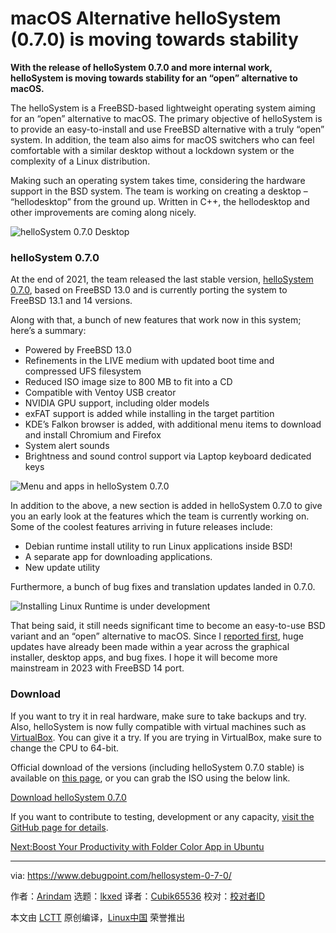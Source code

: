 [#]: subject: "macOS Alternative helloSystem (0.7.0) is moving towards stability"
[#]: via: "https://www.debugpoint.com/hellosystem-0-7-0/"
[#]: author: "Arindam https://www.debugpoint.com/author/admin1/"
[#]: collector: "lkxed"
[#]: translator: "Cubik65536"
[#]: reviewer: " "
[#]: publisher: " "
[#]: url: " "

macOS Alternative helloSystem (0.7.0) is moving towards stability
======

**With the release of helloSystem 0.7.0 and more internal work, helloSystem is moving towards stability for an “open” alternative to macOS.**

The helloSystem is a FreeBSD-based lightweight operating system aiming for an “open” alternative to macOS. The primary objective of helloSystem is to provide an easy-to-install and use FreeBSD alternative with a truly “open” system. In addition, the team also aims for macOS switchers who can feel comfortable with a similar desktop without a lockdown system or the complexity of a Linux distribution.

Making such an operating system takes time, considering the hardware support in the BSD system. The team is working on creating a desktop – “hellodesktop” from the ground up. Written in C++, the hellodesktop and other improvements are coming along nicely.

![helloSystem 0.7.0 Desktop][1]

### helloSystem 0.7.0

At the end of 2021, the team released the last stable version, [helloSystem 0.7.0][2], based on FreeBSD 13.0 and is currently porting the system to FreeBSD 13.1 and 14 versions.

Along with that, a bunch of new features that work now in this system; here’s a summary:

- Powered by FreeBSD 13.0
- Refinements in the LIVE medium with updated boot time and compressed UFS filesystem
- Reduced ISO image size to 800 MB to fit into a CD
- Compatible with Ventoy USB creator
- NVIDIA GPU support, including older models
- exFAT support is added while installing in the target partition
- KDE’s Falkon browser is added, with additional menu items to download and install Chromium and Firefox
- System alert sounds
- Brightness and sound control support via Laptop keyboard dedicated keys

![Menu and apps in helloSystem 0.7.0][3]

In addition to the above, a new section is added in helloSystem 0.7.0 to give you an early look at the features which the team is currently working on. Some of the coolest features arriving in future releases include:

- Debian runtime install utility to run Linux applications inside BSD!
- A separate app for downloading applications.
- New update utility

Furthermore, a bunch of bug fixes and translation updates landed in 0.7.0.

![Installing Linux Runtime is under development][4]

That being said, it still needs significant time to become an easy-to-use BSD variant and an “open” alternative to macOS. Since I [reported first][5], huge updates have already been made within a year across the graphical installer, desktop apps, and bug fixes. I hope it will become more mainstream in 2023 with FreeBSD 14 port.

### Download

If you want to try it in real hardware, make sure to take backups and try. Also, helloSystem is now fully compatible with virtual machines such as [VirtualBox][6]. You can give it a try. If you are trying in VirtualBox, make sure to change the CPU to 64-bit.

Official download of the versions (including helloSystem 0.7.0 stable) is available on [this page][7], or you can grab the ISO using the below link.

[Download helloSystem 0.7.0][8]

If you want to contribute to testing, development or any capacity, [visit the GitHub page for details][9].

[Next:Boost Your Productivity with Folder Color App in Ubuntu][10]

--------------------------------------------------------------------------------

via: https://www.debugpoint.com/hellosystem-0-7-0/

作者：[Arindam][a]
选题：[lkxed][b]
译者：[Cubik65536](https://github.com/Cubik65536)
校对：[校对者ID](https://github.com/校对者ID)

本文由 [LCTT](https://github.com/LCTT/TranslateProject) 原创编译，[Linux中国](https://linux.cn/) 荣誉推出

[a]: https://www.debugpoint.com/author/admin1/
[b]: https://github.com/lkxed
[1]: https://www.debugpoint.com/wp-content/uploads/2022/11/helloSystem-0.7.0-Desktop.jpg
[2]: https://github.com/helloSystem/ISO/releases/tag/r0.7.0
[3]: https://www.debugpoint.com/wp-content/uploads/2022/11/Menu-and-apps-in-helloSystem-0.7.0.jpg
[4]: https://www.debugpoint.com/wp-content/uploads/2022/11/Installing-Linux-Runtime-is-under-development.jpg
[5]: https://www.debugpoint.com/tag/hellosystem
[6]: https://www.debugpoint.com/tag/virtualbox
[7]: https://github.com/helloSystem/ISO/releases
[8]: https://github.com/helloSystem/ISO/releases/download/r0.7.0/hello-0.7.0_0G160-FreeBSD-13.0-amd64.iso
[9]: https://github.com/helloSystem
[10]: https://www.debugpoint.com/folder-colors-in-mate-and-ubuntu/

